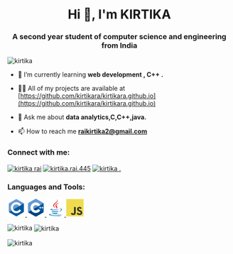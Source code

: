 <h1 align="center">Hi 👋, I'm KIRTIKA</h1>
<h3 align="center">A second year student of computer science and engineering from India</h3>

<p align="left"> <img src="https://komarev.com/ghpvc/?username=kirtika&label=Profile%20views&color=0e75b6&style=flat" alt="kirtika" /> </p>

- 🌱 I’m currently learning **web development , C++ .**

- 👨‍💻 All of my projects are available at [https://github.com/kirtikara/kirtikara.github.io](https://github.com/kirtikara/kirtikara.github.io)

- 💬 Ask me about **data analytics,C,C++,java.**

- 📫 How to reach me **raikirtika2@gmail.com**

<h3 align="left">Connect with me:</h3>
<p align="left">
<a href="https://linkedin.com/in/kirtika rai" target="blank"><img align="center" src="https://raw.githubusercontent.com/rahuldkjain/github-profile-readme-generator/master/src/images/icons/Social/linked-in-alt.svg" alt="kirtika rai" height="30" width="40" /></a>
<a href="https://instagram.com/kirtika.rai.445" target="blank"><img align="center" src="https://raw.githubusercontent.com/rahuldkjain/github-profile-readme-generator/master/src/images/icons/Social/instagram.svg" alt="kirtika.rai.445" height="30" width="40" /></a>
<a href="https://www.hackerrank.com/kirtika ." target="blank"><img align="center" src="https://raw.githubusercontent.com/rahuldkjain/github-profile-readme-generator/master/src/images/icons/Social/hackerrank.svg" alt="kirtika ." height="30" width="40" /></a>
</p>

<h3 align="left">Languages and Tools:</h3>
<p align="left"> <a href="https://www.cprogramming.com/" target="_blank" rel="noreferrer"> <img src="https://raw.githubusercontent.com/devicons/devicon/master/icons/c/c-original.svg" alt="c" width="40" height="40"/> </a> <a href="https://www.w3schools.com/cpp/" target="_blank" rel="noreferrer"> <img src="https://raw.githubusercontent.com/devicons/devicon/master/icons/cplusplus/cplusplus-original.svg" alt="cplusplus" width="40" height="40"/> </a> <a href="https://www.java.com" target="_blank" rel="noreferrer"> <img src="https://raw.githubusercontent.com/devicons/devicon/master/icons/java/java-original.svg" alt="java" width="40" height="40"/> </a> <a href="https://developer.mozilla.org/en-US/docs/Web/JavaScript" target="_blank" rel="noreferrer"> <img src="https://raw.githubusercontent.com/devicons/devicon/master/icons/javascript/javascript-original.svg" alt="javascript" width="40" height="40"/> </a> </p>

<p><img align="left" src="https://github-readme-stats.vercel.app/api/top-langs?username=kirtika&show_icons=true&locale=en&layout=compact" alt="kirtika" /></p>

<p>&nbsp;<img align="center" src="https://github-readme-stats.vercel.app/api?username=kirtika&show_icons=true&locale=en" alt="kirtika" /></p>

<p><img align="center" src="https://github-readme-streak-stats.herokuapp.com/?user=kirtika&" alt="kirtika" /></p>
